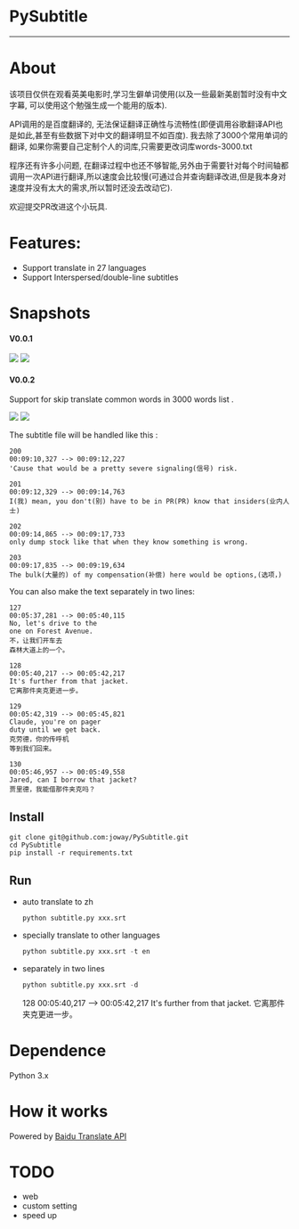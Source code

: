 # PySubtitle
---

# About

该项目仅供在观看英美电影时,学习生僻单词使用(以及一些最新美剧暂时没有中文字幕, 可以使用这个勉强生成一个能用的版本).

API调用的是百度翻译的, 无法保证翻译正确性与流畅性(即便调用谷歌翻译API也是如此,甚至有些数据下对中文的翻译明显不如百度). 我去除了3000个常用单词的翻译, 如果你需要自己定制个人的词库,只需要更改词库words-3000.txt

程序还有许多小问题, 在翻译过程中也还不够智能,另外由于需要针对每个时间轴都调用一次API进行翻译,所以速度会比较慢(可通过合并查询翻译改进,但是我本身对速度并没有太大的需求,所以暂时还没去改动它).

欢迎提交PR改进这个小玩具.

# Features:

- Support translate in 27 languages
- Support Interspersed/double-line subtitles

# Snapshots

####  V0.0.1

![](https://dn-joway.qbox.me/1465909608178_1.pic_hd.jpg)
![](https://dn-joway.qbox.me/1465909620922_2.pic_hd.jpg)

#### V0.0.2

Support for skip translate common words in 3000 words list .

![](https://dn-joway.qbox.me/1465917259951_1.pic_hd.jpg)
![](https://dn-joway.qbox.me/1465917299225_2.pic_hd.jpg)

The subtitle file will be handled like this :


    200
    00:09:10,327 --> 00:09:12,227
    'Cause that would be a pretty severe signaling(信号) risk.

    201
    00:09:12,329 --> 00:09:14,763
    I(我) mean, you don't(别) have to be in PR(PR) know that insiders(业内人士)

    202
    00:09:14,865 --> 00:09:17,733
    only dump stock like that when they know something is wrong.

    203
    00:09:17,835 --> 00:09:19,634
    The bulk(大量的) of my compensation(补偿) here would be options,(选项，)




You can also make the text separately in two lines:


    127
    00:05:37,281 --> 00:05:40,115
    No, let's drive to the
    one on Forest Avenue.
    不，让我们开车去
    森林大道上的一个。

    128
    00:05:40,217 --> 00:05:42,217
    It's further from that jacket.
    它离那件夹克更进一步。

    129
    00:05:42,319 --> 00:05:45,821
    Claude, you're on pager
    duty until we get back.
    克劳德，你的传呼机
    等到我们回来。

    130
    00:05:46,957 --> 00:05:49,558
    Jared, can I borrow that jacket?
    贾里德，我能借那件夹克吗？



## Install

    git clone git@github.com:joway/PySubtitle.git
    cd PySubtitle
    pip install -r requirements.txt

## Run


- auto translate to zh

    ```python
    python subtitle.py xxx.srt
    ```

- specially translate to other languages

    ```python
    python subtitle.py xxx.srt -t en
    ```

-  separately in two lines

    ```python
    python subtitle.py xxx.srt -d
    ```

    128
    00:05:40,217 --> 00:05:42,217
    It's further from that jacket.
    它离那件夹克更进一步。


# Dependence

Python 3.x


# How it works

Powered by [Baidu Translate API](http://api.fanyi.baidu.com/api/trans/product/index)

# TODO

- web
- custom setting
- speed up
